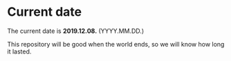 # Current date

The current date is **2019.12.08.** (YYYY.MM.DD.)

This repository will be good when the world ends, so we will know how long it lasted.